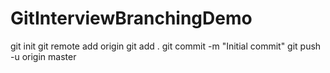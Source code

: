 # GitInterviewBranchingDemo

git init
git remote add origin <URL>
git add .
git commit -m "Initial commit"
git push -u origin master

